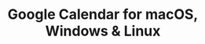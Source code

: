 ---
name: Google Calendar
url: 'https://calendar.google.com'
category: Productivity
title: 'Google Calendar for macOS, Windows & Linux'
key: google-calendar

---